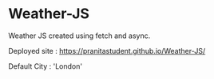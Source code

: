 # Weather-JS
Weather JS created using fetch and async.

Deployed site : https://pranitastudent.github.io/Weather-JS/

Default City : 'London'
